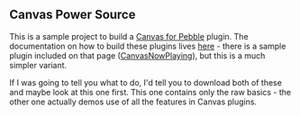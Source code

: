 ## Canvas Power Source

This is a sample project to build a [Canvas for Pebble](http://pebblecanvas.blogspot.com/) plugin. The documentation on how to build these plugins lives [here](http://pebblecanvas.blogspot.com/p/plugins.html) - there is a sample plugin included on that page ([CanvasNowPlaying](https://github.com/sjp4/CanvasNowPlaying)), but this is a much simpler variant.

If I was going to tell you what to do, I'd tell you to download both of these and maybe look at this one first. This one contains only the raw basics - the other one actually demos use of all the features in Canvas plugins.